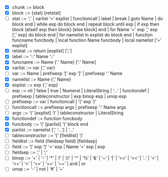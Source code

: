 - [x] chunk ::= block
- [x] block ::= {stat} [retstat]
- [ ] stat ::= ‘;’ | varlist ‘=’ explist | functioncall | label | break | goto
      Name | do block end | while exp do block end | repeat block until exp | if
      exp then block {elseif exp then block} [else block] end | for Name ‘=’ exp
      ‘,’ exp [‘,’ exp] do block end | for namelist in explist do block end |
      function funcname funcbody | local function Name funcbody | local namelist
      [‘=’ explist]
- [x] retstat ::= return [explist] [‘;’]
- [x] label ::= ‘::’ Name ‘::’
- [x] funcname ::= Name {‘.’ Name} [‘:’ Name]
- [x] varlist ::= var {‘,’ var}
- [ ] var ::= Name | prefixexp ‘[’ exp ‘]’ | prefixexp ‘.’ Name
- [x] namelist ::= Name {‘,’ Name}
- [x] explist ::= exp {‘,’ exp}
- [ ] exp ::= nil | false | true | Numeral | LiteralString | ‘...’ | functiondef
      | prefixexp | tableconstructor | exp binop exp | unop exp
- [ ] prefixexp ::= var | functioncall | ‘(’ exp ‘)’
- [ ] functioncall ::= prefixexp args | prefixexp ‘:’ Name args
- [ ] args ::= ‘(’ [explist] ‘)’ | tableconstructor | LiteralString
- [x] functiondef ::= function funcbody
- [x] funcbody ::= ‘(’ [parlist] ‘)’ block end
- [x] parlist ::= namelist [‘,’ ‘...’] | ‘...’
- [ ] tableconstructor ::= ‘{’ [fieldlist] ‘}’
- [ ] fieldlist ::= field {fieldsep field} [fieldsep]
- [ ] field ::= ‘[’ exp ‘]’ ‘=’ exp | Name ‘=’ exp | exp
- [ ] fieldsep ::= ‘,’ | ‘;’
- [ ] binop ::= ‘+’ | ‘-’ | ‘*’ | ‘/’ | ‘//’ | ‘^’ | ‘%’ | ‘&’ | ‘~’ | ‘|’ |
      ‘>>’ | ‘<<’ | ‘..’ | ‘<’ | ‘<=’ | ‘>’ | ‘>=’ | ‘==’ | ‘~=’ | and | or
- [ ] unop ::= ‘-’ | not | ‘#’ | ‘~’
